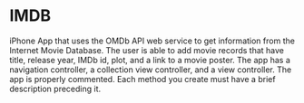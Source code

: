 # IMDB
iPhone App that uses the OMDb API web service to get information from the Internet Movie Database. The user is able to add movie records that have title, release year, IMDb id, plot, and a link to a movie poster. The app has a navigation controller, a collection view controller, and a view controller.
The app is properly commented. Each method you create must have a brief description preceding it.
